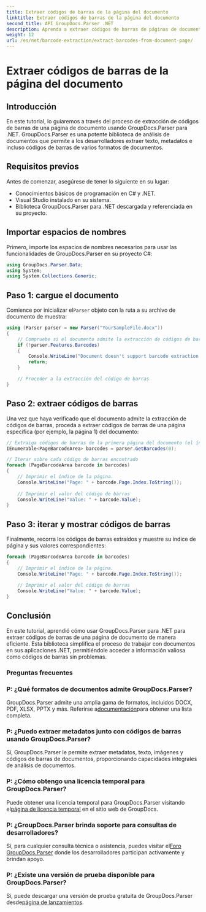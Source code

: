 ```yaml
---
title: Extraer códigos de barras de la página del documento
linktitle: Extraer códigos de barras de la página del documento
second_title: API GroupDocs.Parser .NET
description: Aprenda a extraer códigos de barras de páginas de documentos utilizando GroupDocs.Parser para .NET. Este tutorial proporciona orientación paso a paso para la extracción de códigos de barras.
weight: 12
url: /es/net/barcode-extraction/extract-barcodes-from-document-page/
---
```


# Extraer códigos de barras de la página del documento

## Introducción
En este tutorial, lo guiaremos a través del proceso de extracción de códigos de barras de una página de documento usando GroupDocs.Parser para .NET. GroupDocs.Parser es una potente biblioteca de análisis de documentos que permite a los desarrolladores extraer texto, metadatos e incluso códigos de barras de varios formatos de documentos.
## Requisitos previos

Antes de comenzar, asegúrese de tener lo siguiente en su lugar:
- Conocimientos básicos de programación en C# y .NET.
- Visual Studio instalado en su sistema.
- Biblioteca GroupDocs.Parser para .NET descargada y referenciada en su proyecto.
## Importar espacios de nombres
Primero, importe los espacios de nombres necesarios para usar las funcionalidades de GroupDocs.Parser en su proyecto C#:

```csharp
using GroupDocs.Parser.Data;
using System;
using System.Collections.Generic;
```
## Paso 1: cargue el documento

 Comience por inicializar el`Parser` objeto con la ruta a su archivo de documento de muestra:

```csharp
using (Parser parser = new Parser("YourSampleFile.docx"))
{
    // Compruebe si el documento admite la extracción de códigos de barras
    if (!parser.Features.Barcodes)
    {
        Console.WriteLine("Document doesn't support barcode extraction.");
        return;
    }

    // Proceder a la extracción del código de barras
}
```
## Paso 2: extraer códigos de barras

Una vez que haya verificado que el documento admite la extracción de códigos de barras, proceda a extraer códigos de barras de una página específica (por ejemplo, la página 1) del documento:

```csharp
// Extraiga códigos de barras de la primera página del documento (el índice de página está basado en 0)
IEnumerable<PageBarcodeArea> barcodes = parser.GetBarcodes(0);

// Iterar sobre cada código de barras encontrado
foreach (PageBarcodeArea barcode in barcodes)
{
    // Imprimir el índice de la página.
    Console.WriteLine("Page: " + barcode.Page.Index.ToString());
    
    // Imprimir el valor del código de barras
    Console.WriteLine("Value: " + barcode.Value);
}
```
## Paso 3: iterar y mostrar códigos de barras

Finalmente, recorra los códigos de barras extraídos y muestre su índice de página y sus valores correspondientes:

```csharp
foreach (PageBarcodeArea barcode in barcodes)
{
    // Imprimir el índice de la página.
    Console.WriteLine("Page: " + barcode.Page.Index.ToString());
    
    // Imprimir el valor del código de barras
    Console.WriteLine("Value: " + barcode.Value);
}
```
## Conclusión

En este tutorial, aprendió cómo usar GroupDocs.Parser para .NET para extraer códigos de barras de una página de documento de manera eficiente. Esta biblioteca simplifica el proceso de trabajar con documentos en sus aplicaciones .NET, permitiéndole acceder a información valiosa como códigos de barras sin problemas.

### Preguntas frecuentes

### P: ¿Qué formatos de documentos admite GroupDocs.Parser?
 GroupDocs.Parser admite una amplia gama de formatos, incluidos DOCX, PDF, XLSX, PPTX y más. Referirse a[documentación](https://tutorials.groupdocs.com/parser/net/)para obtener una lista completa.

### P: ¿Puedo extraer metadatos junto con códigos de barras usando GroupDocs.Parser?
Sí, GroupDocs.Parser le permite extraer metadatos, texto, imágenes y códigos de barras de documentos, proporcionando capacidades integrales de análisis de documentos.

### P: ¿Cómo obtengo una licencia temporal para GroupDocs.Parser?
 Puede obtener una licencia temporal para GroupDocs.Parser visitando el[página de licencia temporal](https://purchase.groupdocs.com/temporary-license/) en el sitio web de GroupDocs.

### P: ¿GroupDocs.Parser brinda soporte para consultas de desarrolladores?
 Sí, para cualquier consulta técnica o asistencia, puedes visitar el[Foro GroupDocs.Parser](https://forum.groupdocs.com/c/parser/17) donde los desarrolladores participan activamente y brindan apoyo.

### P: ¿Existe una versión de prueba disponible para GroupDocs.Parser?
 Sí, puede descargar una versión de prueba gratuita de GroupDocs.Parser desde[página de lanzamientos](https://releases.groupdocs.com/).